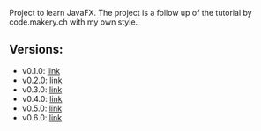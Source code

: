 Project to learn JavaFX. The project is a follow up of the tutorial by code.makery.ch with my own style.

## Versions:
- v0.1.0: [link](https://code.makery.ch/es/library/javafx-tutorial/part1/)
- v0.2.0: [link](https://code.makery.ch/es/library/javafx-tutorial/part2/)
- v0.3.0: [link](https://code.makery.ch/es/library/javafx-tutorial/part3/)
- v0.4.0: [link](https://code.makery.ch/es/library/javafx-tutorial/part4/)
- v0.5.0: [link](https://code.makery.ch/es/library/javafx-tutorial/part5/)
- v0.6.0: [link](https://code.makery.ch/es/library/javafx-tutorial/part6/)
